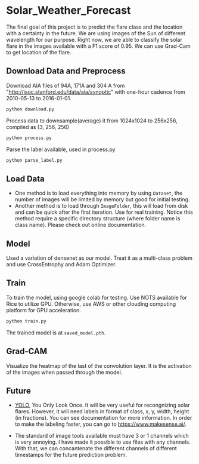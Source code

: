 # Solar_Weather_Forecast

The final goal of this project is to predict the flare class and the location with a certainty
in the future. We are using images of the Sun of different wavelength for our purpose. Right
now, we are able to classify the solar flare in the images available with a F1 score of 0.95.
We can use Grad-Cam to get location of the flare. 

## Download Data and Preprocess

Download AIA files of 94A, 171A and 304 A from "http://jsoc.stanford.edu/data/aia/synoptic"
with one-hour cadence from 2010-05-13 to 2016-01-01.

```python
python download.py
```

Process data to downsample(average) it from 1024x1024 to 256x256, compiled as (3, 256, 256)

```python
python process.py
```

Parse the label available, used in process.py

```python
python parse_label.py
```

## Load Data

- One method is to load everything into memory by using `Dataset`, the number of images will be
limited by memory but good for initial testing.
- Another method is to load through `ImageFolder`, this will load from disk and can be quick after 
the first iteration. Use for real training. Notice this method require a specific directory 
structure (where folder name is class name). Please check out online documentation.

## Model

Used a variation of densenet as our model. Treat it as a multi-class problem and use CrossEntrophy 
and Adam Optimizer.

## Train

To train the model, using google colab for testing. Use NOTS available for Rice to utilize GPU. 
Otherwise, use AWS or other clouding computing platform for GPU acceleration.

```python
python train.py
```

The trained model is at `saved_model.pth`.

## Grad-CAM

Visualize the heatmap of the last of the convolution layer. It is the activation of the images when
passed through the model.

## Future

- [YOLO](https://github.com/ultralytics/yolov5), You Only Look Once. It will be very useful for recongnizing solar flares. However, it
will need labels in format of class, x, y, width, height (in fractions). You can see documentation
for more information. In order to make the labeling faster, you can go to https://www.makesense.ai/.

- The standard of image tools available must have 3 or 1 channels which is very annoying. I have made 
it possible to use files with any channels. With that, we can concantenate the different channels of 
different timestamps for the future prediction problem.